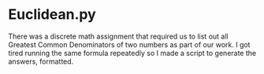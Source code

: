 # Euclidean.py

There was a discrete math assignment that required us to list out all Greatest Common Denominators of two numbers as part of our work.
I got tired running the same formula repeatedly so I made a script to generate the answers, formatted.
